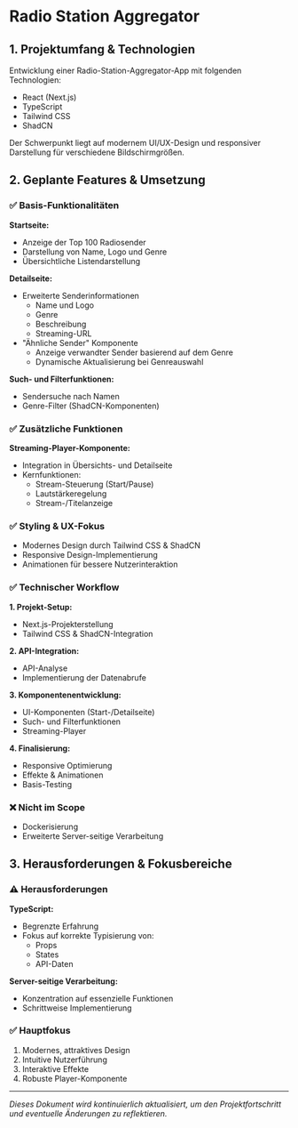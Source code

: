 # Radio Station Aggregator

## 1. Projektumfang & Technologien

Entwicklung einer Radio-Station-Aggregator-App mit folgenden Technologien:
- React (Next.js)
- TypeScript
- Tailwind CSS
- ShadCN

Der Schwerpunkt liegt auf modernem UI/UX-Design und responsiver Darstellung für verschiedene Bildschirmgrößen.

## 2. Geplante Features & Umsetzung

### ✅ Basis-Funktionalitäten

**Startseite:**
- Anzeige der Top 100 Radiosender
- Darstellung von Name, Logo und Genre
- Übersichtliche Listendarstellung

**Detailseite:**
- Erweiterte Senderinformationen
  - Name und Logo
  - Genre
  - Beschreibung
  - Streaming-URL
- "Ähnliche Sender" Komponente
  - Anzeige verwandter Sender basierend auf dem Genre
  - Dynamische Aktualisierung bei Genreauswahl

**Such- und Filterfunktionen:**
- Sendersuche nach Namen
- Genre-Filter (ShadCN-Komponenten)

### ✅ Zusätzliche Funktionen

**Streaming-Player-Komponente:**
- Integration in Übersichts- und Detailseite
- Kernfunktionen:
  - Stream-Steuerung (Start/Pause)
  - Lautstärkeregelung
  - Stream-/Titelanzeige

### ✅ Styling & UX-Fokus

- Modernes Design durch Tailwind CSS & ShadCN
- Responsive Design-Implementierung
- Animationen für bessere Nutzerinteraktion

### ✅ Technischer Workflow

**1. Projekt-Setup:**
- Next.js-Projekterstellung
- Tailwind CSS & ShadCN-Integration

**2. API-Integration:**
- API-Analyse
- Implementierung der Datenabrufe

**3. Komponentenentwicklung:**
- UI-Komponenten (Start-/Detailseite)
- Such- und Filterfunktionen
- Streaming-Player

**4. Finalisierung:**
- Responsive Optimierung
- Effekte & Animationen
- Basis-Testing

### ❌ Nicht im Scope

- Dockerisierung
- Erweiterte Server-seitige Verarbeitung

## 3. Herausforderungen & Fokusbereiche

### ⚠️ Herausforderungen

**TypeScript:**
- Begrenzte Erfahrung
- Fokus auf korrekte Typisierung von:
  - Props
  - States
  - API-Daten

**Server-seitige Verarbeitung:**
- Konzentration auf essenzielle Funktionen
- Schrittweise Implementierung

### ✅ Hauptfokus

1. Modernes, attraktives Design
2. Intuitive Nutzerführung
3. Interaktive Effekte
4. Robuste Player-Komponente

---

*Dieses Dokument wird kontinuierlich aktualisiert, um den Projektfortschritt und eventuelle Änderungen zu reflektieren.*
